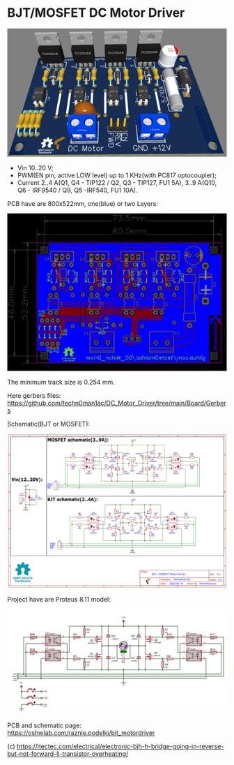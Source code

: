 # BJT/MOSFET DC Motor Driver

![3D_Board](https://raw.githubusercontent.com/techn0man1ac/DC_Motor_Driver/main/Board/Images/3D_Board_Up.png)

- Vin 10..20 V;
- PWM(EN pin, active LOW level) up to 1 KHz(with PC817 optocoupler);
- Current 2..4 A(Q1, Q4 - TIP122 / Q2, Q3 - TIP127, FU1 5A), 3..9 A(Q10, Q6 - IRF9540 / Q9, Q5 -IRF540, FU1 10A).

PCB have are 800x522mm, one(blue) or two Layers:

![PCB_Board_Layers](https://raw.githubusercontent.com/techn0man1ac/DC_Motor_Driver/main/Board/Images/PCB_Board_Layers.png)

The minimum track size is 0.254 mm.

Here gerbers files:
https://github.com/techn0man1ac/DC_Motor_Driver/tree/main/Board/Gerbers

Schematic(BJT or MOSFET):

![Schematic BJTs/MOSFETs_DC_Motor_driver](https://raw.githubusercontent.com/techn0man1ac/DC_Motor_Driver/main/Board/Images/BJTs_MOSFETs_DC_Motor_driver.png)

Project have are Proteus 8.11 model:

![Proteus 8.11 model](https://raw.githubusercontent.com/techn0man1ac/DC_Motor_Driver/main/Board/Images/Proteus%208%20model.jpg)

PCB and schematic page:
https://oshwlab.com/raznie.podelki/bjt_motordriver

(c) https://itectec.com/electrical/electronic-bjh-h-bridge-going-in-reverse-but-not-forward-ll-transistor-overheating/
